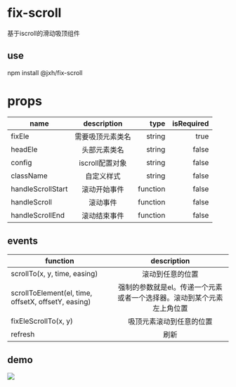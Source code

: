 # fix-scroll
基于iscroll的滑动吸顶组件
## use
npm install @jxh/fix-scroll

# props

name|description|type|isRequired
--|:--:|--:|--:
fixEle|需要吸顶元素类名|string|true
headEle|头部元素类名|string|false
config|iscroll配置对象|string|false
className|自定义样式|string|false
handleScrollStart|滚动开始事件|function|false
handleScroll|滚动事件|function|false
handleScrollEnd|滚动结束事件|function|false
## events
function|description
--|:--:
scrollTo(x, y, time, easing)|滚动到任意的位置
scrollToElement(el, time, offsetX, offsetY, easing)|强制的参数就是el。传递一个元素或者一个选择器。滚动到某个元素左上角位置
fixEleScrollTo(x, y)|吸顶元素滚动到任意的位置
refresh|刷新
## demo
![](https://i.imgur.com/C7GtTlF.gif)
